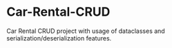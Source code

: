 # Car-Rental-CRUD
Car Rental CRUD project with usage of dataclasses and serialization/deserialization features.
